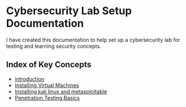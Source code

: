 # Cybersecurity Lab Setup Documentation

I have created this documentation to help set up a cybersecurity lab for testing and learning security concepts.


## **Index of Key Concepts**
- [introduction](introduction.md)
- [Installing Virtual Machines](installing-vms.md)
- [Installing kali linux and metasploitable](kali-linux-metasploitable)
- [Penetration Testing Basics](pentesting-basics.md)
